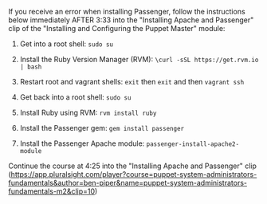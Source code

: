 If you receive an error when installing Passenger, follow the instructions below immediately AFTER 3:33 into the "Installing Apache and Passenger" clip of the "Installing and Configuring the Puppet Master" module:

1. Get into a root shell: `sudo su`

2. Install the Ruby Version Manager (RVM): `\curl -sSL https://get.rvm.io | bash`

2. Restart root and vagrant shells:  `exit` then `exit` and then `vagrant ssh`

3. Get back into a root shell: `sudo su`

4. Install Ruby using RVM: `rvm install ruby`

5. Install the Passenger gem: `gem install passenger`

6. Install the Passenger Apache module: `passenger-install-apache2-module`

Continue the course at 4:25 into the "Installing Apache and Passenger" clip (https://app.pluralsight.com/player?course=puppet-system-administrators-fundamentals&author=ben-piper&name=puppet-system-administrators-fundamentals-m2&clip=10)
